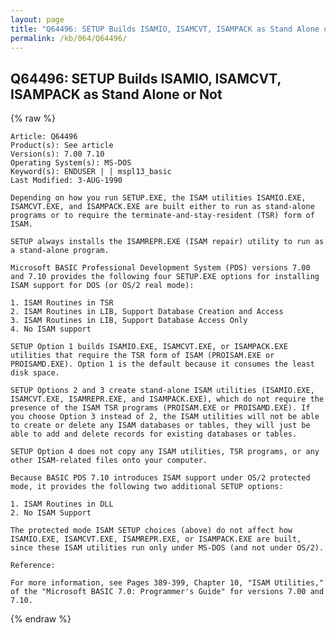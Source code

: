 ```yaml
---
layout: page
title: "Q64496: SETUP Builds ISAMIO, ISAMCVT, ISAMPACK as Stand Alone or Not"
permalink: /kb/064/Q64496/
---
```


## Q64496: SETUP Builds ISAMIO, ISAMCVT, ISAMPACK as Stand Alone or Not

{% raw %}

	Article: Q64496
	Product(s): See article
	Version(s): 7.00 7.10
	Operating System(s): MS-DOS
	Keyword(s): ENDUSER | | mspl13_basic
	Last Modified: 3-AUG-1990
	
	Depending on how you run SETUP.EXE, the ISAM utilities ISAMIO.EXE,
	ISAMCVT.EXE, and ISAMPACK.EXE are built either to run as stand-alone
	programs or to require the terminate-and-stay-resident (TSR) form of
	ISAM.
	
	SETUP always installs the ISAMREPR.EXE (ISAM repair) utility to run as
	a stand-alone program.
	
	Microsoft BASIC Professional Development System (PDS) versions 7.00
	and 7.10 provides the following four SETUP.EXE options for installing
	ISAM support for DOS (or OS/2 real mode):
	
	1. ISAM Routines in TSR
	2. ISAM Routines in LIB, Support Database Creation and Access
	3. ISAM Routines in LIB, Support Database Access Only
	4. No ISAM support
	
	SETUP Option 1 builds ISAMIO.EXE, ISAMCVT.EXE, or ISAMPACK.EXE
	utilities that require the TSR form of ISAM (PROISAM.EXE or
	PROISAMD.EXE). Option 1 is the default because it consumes the least
	disk space.
	
	SETUP Options 2 and 3 create stand-alone ISAM utilities (ISAMIO.EXE,
	ISAMCVT.EXE, ISAMREPR.EXE, and ISAMPACK.EXE), which do not require the
	presence of the ISAM TSR programs (PROISAM.EXE or PROISAMD.EXE). If
	you choose Option 3 instead of 2, the ISAM utilities will not be able
	to create or delete any ISAM databases or tables, they will just be
	able to add and delete records for existing databases or tables.
	
	SETUP Option 4 does not copy any ISAM utilities, TSR programs, or any
	other ISAM-related files onto your computer.
	
	Because BASIC PDS 7.10 introduces ISAM support under OS/2 protected
	mode, it provides the following two additional SETUP options:
	
	1. ISAM Routines in DLL
	2. No ISAM Support
	
	The protected mode ISAM SETUP choices (above) do not affect how
	ISAMIO.EXE, ISAMCVT.EXE, ISAMREPR.EXE, or ISAMPACK.EXE are built,
	since these ISAM utilities run only under MS-DOS (and not under OS/2).
	
	Reference:
	
	For more information, see Pages 389-399, Chapter 10, "ISAM Utilities,"
	of the "Microsoft BASIC 7.0: Programmer's Guide" for versions 7.00 and
	7.10.

{% endraw %}
